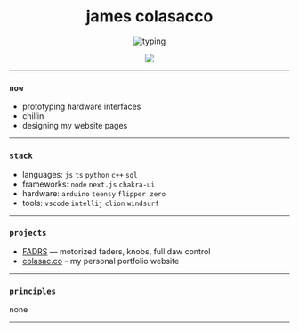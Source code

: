 <h1 align="center">james colasacco</h1>

<p align="center">
  <img src="https://readme-typing-svg.demolab.com?font=Fira+Code&pause=500&center=true&vCenter=true&width=435&lines=software+engineer;audio+engineer;music+producer;photographer" alt="typing" />
</p>

<p align="center">
  <img src="https://img.shields.io/badge/status-active-black?style=flat-square&logo=codeforces&logoColor=white" />
</p>

<hr style="border: none; height: 1px; background: #444;" />

### `now`

- prototyping hardware interfaces
- chillin
- designing my website pages

<hr style="border: none; height: 1px; background: #444;" />

### `stack`

- languages: `js` `ts` `python` `c++` `sql`
- frameworks: `node` `next.js` `chakra-ui`
- hardware: `arduino` `teensy` `flipper zero`
- tools: `vscode` `intellij` `clion` `windsurf`

<hr style="border: none; height: 1px; background: #444;" />

### `projects`

- [FADRS](https://github.com/jamescolasacco/fadrs) — motorized faders, knobs, full daw control
- [colasac.co](https://github.com/jamescolasacco/colasac.co) - my personal portfolio website

<hr style="border: none; height: 1px; background: #444;" />

### `principles`

none

<hr style="border: none; height: 1px; background: #444;" />
